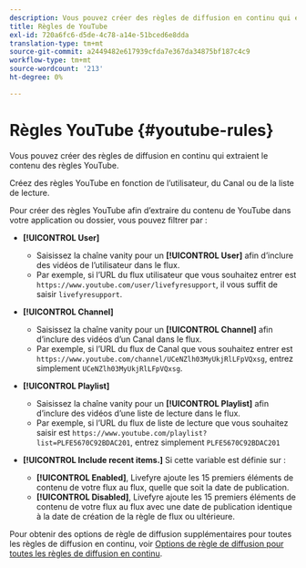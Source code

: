 ```yaml
---
description: Vous pouvez créer des règles de diffusion en continu qui extraient le contenu des règles YouTube.
title: Règles de YouTube
exl-id: 720a6fc6-d5de-4c78-a14e-51bced6e8dda
translation-type: tm+mt
source-git-commit: a2449482e617939cfda7e367da34875bf187c4c9
workflow-type: tm+mt
source-wordcount: '213'
ht-degree: 0%

---
```


# Règles YouTube {#youtube-rules}

Vous pouvez créer des règles de diffusion en continu qui extraient le contenu des règles YouTube.

Créez des règles YouTube en fonction de l’utilisateur, du Canal ou de la liste de lecture.

Pour créer des règles YouTube afin d’extraire du contenu de YouTube dans votre application ou dossier, vous pouvez filtrer par :

* **[!UICONTROL User]**
   * Saisissez la chaîne vanity pour un **[!UICONTROL User]** afin d’inclure des vidéos de l’utilisateur dans le flux.
   * Par exemple, si l’URL du flux utilisateur que vous souhaitez entrer est `https://www.youtube.com/user/livefyresupport`, il vous suffit de saisir `livefyresupport`.

* **[!UICONTROL Channel]**
   * Saisissez la chaîne vanity pour un **[!UICONTROL Channel]** afin d’inclure des vidéos d’un Canal dans le flux.
   * Par exemple, si l’URL du flux de Canal que vous souhaitez entrer est `https://www.youtube.com/channel/UCeNZlh03MyUkjRlLFpVQxsg`, entrez simplement `UCeNZlh03MyUkjRlLFpVQxsg`.

* **[!UICONTROL Playlist]**
   * Saisissez la chaîne vanity pour un **[!UICONTROL Playlist]** afin d’inclure des vidéos d’une liste de lecture dans le flux.
   * Par exemple, si l’URL du flux de liste de lecture que vous souhaitez saisir est `https://www.youtube.com/playlist?list=PLFE5670C92BDAC201`, entrez simplement `PLFE5670C92BDAC201`

* **[!UICONTROL Include recent items.]** Si cette variable est définie sur :
   * **[!UICONTROL Enabled]**, Livefyre ajoute les 15 premiers éléments de contenu de votre flux au flux, quelle que soit la date de publication.
   * **[!UICONTROL Disabled]**, Livefyre ajoute les 15 premiers éléments de contenu de votre flux au flux avec une date de publication identique à la date de création de la règle de flux ou ultérieure.

Pour obtenir des options de règle de diffusion supplémentaires pour toutes les règles de diffusion en continu, voir [Options de règle de diffusion pour toutes les règles de diffusion en continu](../../c-streams/c-stream-rule-options-for-all-stream-rules.md#c_stream_rule_options_for_all_stream_rules).
